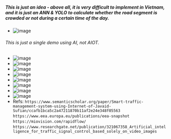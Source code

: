##### This is just an idea - above all, it is very difficult to implement in Vietnam, and it is just an ANN & YOLO to calculate whether the road segment is crowded or not during a certain time of the day.
* ![image](https://github.com/user-attachments/assets/86766be5-2ca2-4a26-b73f-c818e21413ef)
###### This is just a single demo using AI, not AIOT.
* ![image](https://github.com/user-attachments/assets/80244de5-ad0a-4115-ae92-fed4b8f174f6)
* ![image](https://github.com/user-attachments/assets/65973961-26d0-4b53-a5b4-862735a359d8)
* ![image](https://github.com/user-attachments/assets/890eb42e-8b8a-4d13-858f-c5228da9b2fd)
* ![image](https://github.com/user-attachments/assets/32564c1a-5ff6-412a-b46b-956fb02de3f2)
* ![image](https://github.com/user-attachments/assets/8ba4b3a7-d20e-407e-adda-789b8398a0f5)
* ![image](https://github.com/user-attachments/assets/f94bb087-c3d9-4aaf-a5b2-0ba8233af993)
* ![image](https://github.com/user-attachments/assets/84bef88f-1fcc-4822-a70c-e343150b5172)
* ![image](https://github.com/user-attachments/assets/afe2182b-04bd-406e-8b8d-22879118d3da)
* Refs: `https://www.semanticscholar.org/paper/Smart-traffic-management-system-using-Internet-of-Javaid-Sufian/ccafb1bca5c2a47211870b11af2e24e348f05563`
        `https://www.eea.europa.eu/publications/eea-snapshot`
        `https://miovision.com/rapidflow/`
        `https://www.researchgate.net/publication/321067358_Artificial_intelligence_for_traffic_signal_control_based_solely_on_video_images`
  
